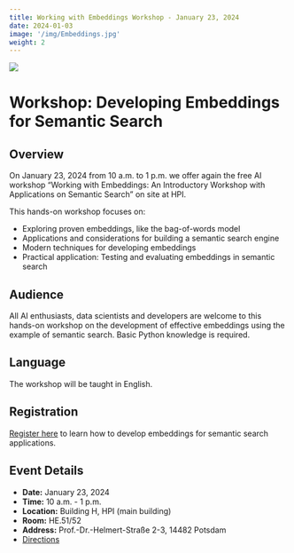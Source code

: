 ```yaml
---
title: Working with Embeddings Workshop - January 23, 2024
date: 2024-01-03
image: '/img/Embeddings.jpg'
weight: 2
---
```


![](/img/Embeddings.jpg)

# Workshop: Developing Embeddings for Semantic Search

## Overview

On January 23, 2024 from 10 a.m. to 1 p.m. we offer again the free AI workshop “Working with Embeddings: An Introductory Workshop with Applications on Semantic Search” on site at HPI.   

This hands-on workshop focuses on:
- Exploring proven embeddings, like the bag-of-words model
- Applications and considerations for building a semantic search engine
- Modern techniques for developing embeddings
- Practical application: Testing and evaluating embeddings in semantic search

## Audience
 
All AI enthusiasts, data scientists and developers are welcome to this hands-on workshop on the development of effective embeddings using the example of semantic search. Basic Python knowledge is required.

## Language
The workshop will be taught in English.

## Registration
[Register here](https://hpi.de/en/the-hpi/registration/2024/embeddings-workshop/) to learn how to develop embeddings for semantic search applications.

## Event Details
- **Date:** January 23, 2024
- **Time:** 10 a.m. - 1 p.m.
- **Location:** Building H, HPI (main building)
- **Room:** HE.51/52
- **Address:** Prof.-Dr.-Helmert-Straße 2-3, 14482 Potsdam
- [Directions](https://hpi.de/en/the-hpi/organization/directions.html)